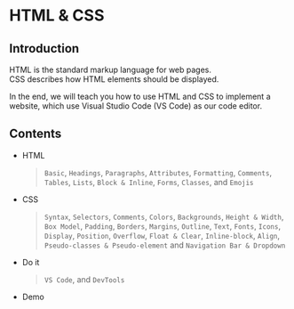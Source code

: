 # HTML & CSS
## Introduction
HTML is the standard markup language for web pages.  
CSS describes how HTML elements should be displayed.  

In the end, we will teach you how to use HTML and CSS to implement a website, which use Visual Studio Code (VS Code) as our code editor.

## Contents
- HTML
  > `Basic`, `Headings`, `Paragraphs`, `Attributes`, `Formatting`, `Comments`, `Tables`, `Lists`, `Block & Inline`, `Forms`, `Classes`, and `Emojis`
- CSS
  > `Syntax`, `Selectors`, `Comments`, `Colors`, `Backgrounds`, `Height & Width`, `Box Model`, `Padding`, `Borders`, `Margins`, `Outline`, `Text`, `Fonts`, `Icons`, `Display`, `Position`, `Overflow`, `Float & Clear`, `Inline-block`, `Align`, `Pseudo-classes & Pseudo-element` and `Navigation Bar & Dropdown`
- Do it
  > `VS Code`, and `DevTools`
- Demo
